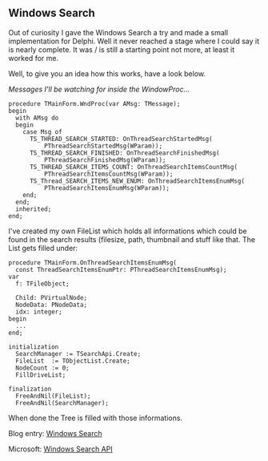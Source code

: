 ## Windows Search 

Out of curiosity I gave the Windows Search a try and made a small implementation for Delphi. Well it never reached a stage where I could say it is nearly complete. It was / is still a starting point not more, at least it worked for me. 



Well, to give you an idea how this works, have a look below.

*Messages I'll be watching for inside the WindowProc...*

```
procedure TMainForm.WndProc(var AMsg: TMessage);
begin
  with AMsg do
  begin
    case Msg of
      TS_THREAD_SEARCH_STARTED: OnThreadSearchStartedMsg(
          PThreadSearchStartedMsg(WParam));
      TS_THREAD_SEARCH_FINISHED: OnThreadSearchFinishedMsg(
          PThreadSearchFinishedMsg(WParam));
      TS_THREAD_SEARCH_ITEMS_COUNT: OnThreadSearchItemsCountMsg(
          PThreadSearchItemsCountMsg(WParam));
      TS_Thread_SEARCH_ITEMS_NEW_ENUM: OnThreadSearchItemsEnumMsg(
          PThreadSearchItemsEnumMsg(WParam));
    end;
  end;
  inherited;
end;
```
I've created my own FileList which holds all informations which could be found in the search results (filesize, path, thumbnail and stuff like that. The List gets filled under:

```
procedure TMainForm.OnThreadSearchItemsEnumMsg(
  const ThreadSearchItemsEnumPtr: PThreadSearchItemsEnumMsg);
var
  f: TFileObject;

  Child: PVirtualNode;
  NodeData: PNodeData;
  idx: integer;
begin
  ...
end;

initialization
  SearchManager := TSearchApi.Create;
  FileList  := TObjectList.Create;
  NodeCount := 0;
  FillDriveList;

finalization
  FreeAndNil(FileList);
  FreeAndNil(SearchManager);  
```

When done the Tree is filled with those informations.

Blog entry: [Windows Search](http://private-storm.de/2009/07/04/windows-search-project/)

Microsoft: [Windows Search API](https://docs.microsoft.com/de-de/windows/desktop/search/windows-search)


